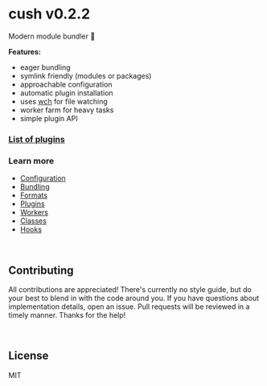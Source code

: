 # cush v0.2.2

Modern module bundler 🎁

**Features:**
- eager bundling
- symlink friendly (modules or packages)
- approachable configuration
- automatic plugin installation
- uses [wch][wch] for file watching
- worker farm for heavy tasks
- simple plugin API

[wch]: https://github.com/aleclarson/wch

### [List of plugins](https://github.com/aleclarson/cush/wiki/Plugins)

### Learn more
- [Configuration](./docs/config.md)
- [Bundling](./docs/bundling.md)
- [Formats](./docs/formats.md)
- [Plugins](./docs/plugins.md)
- [Workers](./docs/workers.md)
- [Classes](./docs/fs.md)
- [Hooks](./docs/hooks.md)

&nbsp;

## Contributing

All contributions are appreciated! There's currently no style guide, but do your best to blend in with the code around you. If you have questions about implementation details, open an issue. Pull requests will be reviewed in a timely manner. Thanks for the help!

&nbsp;

## License

MIT
